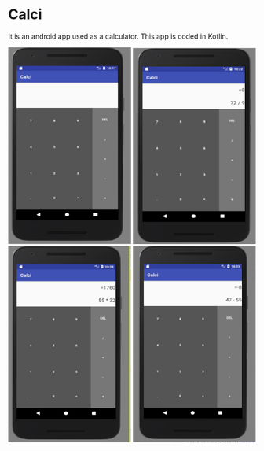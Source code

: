 # Calci
It is an android app used as a calculator. This app is coded in Kotlin.


<img src="https://github.com/pandey2016/Calci/blob/master/SCREENSHOTS/1.png" width="250" height="400"/>                                                   <img src="https://github.com/pandey2016/Calci/blob/master/SCREENSHOTS/2..PNG" width="250" height="400" /> 
<img src="https://github.com/pandey2016/Calci/blob/master/SCREENSHOTS/3.PNG" width="250" height="400" /> <img src="https://github.com/pandey2016/Calci/blob/master/SCREENSHOTS/4.PNG" width="250" height="400" /> 
